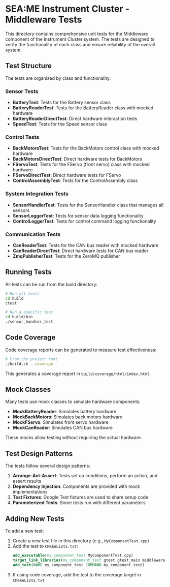 # SEA:ME Instrument Cluster - Middleware Tests

This directory contains comprehensive unit tests for the Middleware component of the Instrument Cluster system. The tests are designed to verify the functionality of each class and ensure reliability of the overall system.

## Test Structure

The tests are organized by class and functionality:

### Sensor Tests
- **BatteryTest**: Tests for the Battery sensor class
- **BatteryReaderTest**: Tests for the BatteryReader class with mocked hardware
- **BatteryReaderDirectTest**: Direct hardware interaction tests
- **SpeedTest**: Tests for the Speed sensor class

### Control Tests
- **BackMotorsTest**: Tests for the BackMotors control class with mocked hardware
- **BackMotorsDirectTest**: Direct hardware tests for BackMotors
- **FServoTest**: Tests for the FServo (front servo) class with mocked hardware
- **FServoDirectTest**: Direct hardware tests for FServo
- **ControlAssemblyTest**: Tests for the ControlAssembly class

### System Integration Tests
- **SensorHandlerTest**: Tests for the SensorHandler class that manages all sensors
- **SensorLoggerTest**: Tests for sensor data logging functionality
- **ControlLoggerTest**: Tests for control command logging functionality

### Communication Tests
- **CanReaderTest**: Tests for the CAN bus reader with mocked hardware
- **CanReaderDirectTest**: Direct hardware tests for CAN bus reader
- **ZmqPublisherTest**: Tests for the ZeroMQ publisher

## Running Tests

All tests can be run from the build directory:

```bash
# Run all tests
cd build
ctest

# Run a specific test
cd build/bin
./sensor_handler_test
```

## Code Coverage

Code coverage reports can be generated to measure test effectiveness:

```bash
# From the project root
./build.sh --coverage
```

This generates a coverage report in `build/coverage/html/index.html`.

## Mock Classes

Many tests use mock classes to simulate hardware components:

- **MockBatteryReader**: Simulates battery hardware
- **MockBackMotors**: Simulates back motors hardware
- **MockFServo**: Simulates front servo hardware
- **MockCanReader**: Simulates CAN bus hardware

These mocks allow testing without requiring the actual hardware.

## Test Design Patterns

The tests follow several design patterns:

1. **Arrange-Act-Assert**: Tests set up conditions, perform an action, and assert results
2. **Dependency Injection**: Components are provided with mock implementations
3. **Test Fixtures**: Google Test fixtures are used to share setup code
4. **Parameterized Tests**: Some tests run with different parameters

## Adding New Tests

To add a new test:

1. Create a new test file in this directory (e.g., `MyComponentTest.cpp`)
2. Add the test to `CMakeLists.txt`:
   ```cmake
   add_executable(my_component_test MyComponentTest.cpp)
   target_link_libraries(my_component_test gtest gtest_main middleware ${ZMQ_LIB} pthread)
   add_test(NAME my_component_test COMMAND my_component_test)
   ```
3. If using code coverage, add the test to the coverage target in `CMakeLists.txt`
